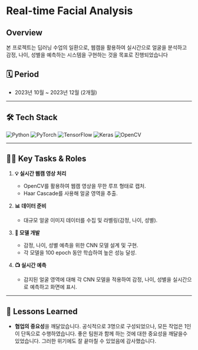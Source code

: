 # Real-time Facial Analysis

## Overview
본 프로젝트는 딥러닝 수업의 일환으로, 웹캠을 활용하여 실시간으로 얼굴을 분석하고 감정, 나이, 성별을 예측하는 시스템을 구현하는 것을 목표로 진행되었습니다

## 🗓️ Period
-  2023년 10월 ~ 2023년 12월 (2개월)

---

## 🛠️ Tech Stack
 ![Python](https://img.shields.io/badge/Python-3776AB?style=for-the-badge&logo=python&logoColor=white) ![PyTorch](https://img.shields.io/badge/PyTorch-EE4C2C?style=for-the-badge&logo=pytorch&logoColor=white) ![TensorFlow](https://img.shields.io/badge/TensorFlow-FF6F00?style=for-the-badge&logo=tensorflow&logoColor=white)  ![Keras](https://img.shields.io/badge/Keras-D00000?style=for-the-badge&logo=keras&logoColor=white)  ![OpenCV](https://img.shields.io/badge/OpenCV-5C3EE8?style=for-the-badge&logo=opencv&logoColor=white) 


---

## 🧑‍💻 Key Tasks & Roles
1. **💡 실시간 웹캠 영상 처리**
   - OpenCV를 활용하여 웹캠 영상을 무한 루프 형태로 캡처.
   - Haar Cascade를 사용해 얼굴 영역을 추출.

2. **📊 데이터 준비**
   - 대규모 얼굴 이미지 데이터를 수집 및 라벨링(감정, 나이, 성별).

3. **🧠 모델 개발**
   - 감정, 나이, 성별 예측을 위한 CNN 모델 설계 및 구현.
   - 각 모델을 100 epoch 동안 학습하여 높은 성능 달성.

4. **📺 실시간 예측**
   - 감지된 얼굴 영역에 대해 각 CNN 모델을 적용하여 감정, 나이, 성별을 실시간으로 예측하고 화면에 표시.

---

## 🌟 Lessons Learned
- **협업의 중요성**을 깨달았습니다. 공식적으로 3명으로 구성되었으나, 모든 작업은 1인이 단독으로 수행하였습니다. 좋은 팀원과 함께 하는 것에 대한 중요성을 깨달을수 있었습니다. 그러한 위기에도 잘 끝마칠 수 있었음에 감사했습니다. 
